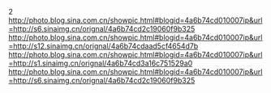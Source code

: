 2
http://photo.blog.sina.com.cn/showpic.html#blogid=4a6b74cd010007ip&url=http://s6.sinaimg.cn/orignal/4a6b74cd2c19060f9b325
http://photo.blog.sina.com.cn/showpic.html#blogid=4a6b74cd010007ip&url=http://s12.sinaimg.cn/orignal/4a6b74cdaad5cf4654d7b
http://photo.blog.sina.com.cn/showpic.html#blogid=4a6b74cd010007ip&url=http://s1.sinaimg.cn/orignal/4a6b74cd3a16c751529a0
http://photo.blog.sina.com.cn/showpic.html#blogid=4a6b74cd010007ip&url=http://s6.sinaimg.cn/orignal/4a6b74cd2c19060f9b325
